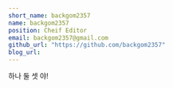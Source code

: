 ```yaml
---
short_name: backgom2357
name: backgom2357
position: Cheif Editor
email: backgom2357@gmail.com
github_url: "https://github.com/backgom2357"
blog_url:
---
```

하나 둘 셋 야!
